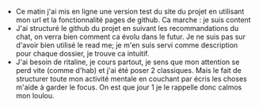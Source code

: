 - Ce matin j'ai mis en ligne une version test du site du projet en utilisant mon url et la fonctionnalité pages de github. Ca marche : je suis content
- J'ai structuré le github du projet en suivant les recommandations du chat, on verra bien comment ca évolu dans le futur. Je ne suis pas sur d'avoir bien utilisé le read me; je m'en suis servi comme description pour chaque dossier, je trouve ca intuitif.
- J'ai besoin de ritaline, je cours partout, je sens que mon attention se perd vite (comme d'hab) et j'ai été poser 2 classiques. Mais le fait de structurer toute mon activité mentale en couchant par écris les choses m'aide à garder le focus. On est que jour 1 je le rappelle donc calmos mon loulou.
